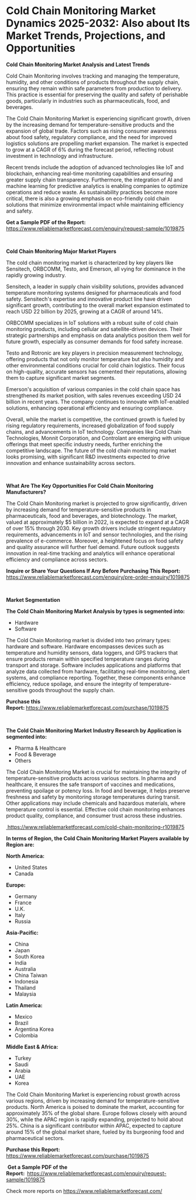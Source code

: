 <p><h1>Cold Chain Monitoring Market Dynamics 2025-2032: Also about Its Market Trends, Projections, and Opportunities</h1></p><p><strong>Cold Chain Monitoring Market Analysis and Latest Trends</strong></p>
<p><p>Cold Chain Monitoring involves tracking and managing the temperature, humidity, and other conditions of products throughout the supply chain, ensuring they remain within safe parameters from production to delivery. This practice is essential for preserving the quality and safety of perishable goods, particularly in industries such as pharmaceuticals, food, and beverages.</p><p>The Cold Chain Monitoring Market is experiencing significant growth, driven by the increasing demand for temperature-sensitive products and the expansion of global trade. Factors such as rising consumer awareness about food safety, regulatory compliance, and the need for improved logistics solutions are propelling market expansion. The market is expected to grow at a CAGR of 6% during the forecast period, reflecting robust investment in technology and infrastructure.</p><p>Recent trends include the adoption of advanced technologies like IoT and blockchain, enhancing real-time monitoring capabilities and ensuring greater supply chain transparency. Furthermore, the integration of AI and machine learning for predictive analytics is enabling companies to optimize operations and reduce waste. As sustainability practices become more critical, there is also a growing emphasis on eco-friendly cold chain solutions that minimize environmental impact while maintaining efficiency and safety.</p></p>
<p><strong>Get a Sample PDF of the Report:&nbsp;</strong> <a href="https://www.reliablemarketforecast.com/enquiry/request-sample/1019875?utm_campaign=1134&utm_medium=2&utm_source=Github&utm_content=ia&utm_term=09042025&utm_id=cold-chain-monitoring">https://www.reliablemarketforecast.com/enquiry/request-sample/1019875</a></p>
<p>&nbsp;</p>
<p><strong>Cold Chain Monitoring Major Market Players</strong></p>
<p><p>The cold chain monitoring market is characterized by key players like Sensitech, ORBCOMM, Testo, and Emerson, all vying for dominance in the rapidly growing industry. </p><p>Sensitech, a leader in supply chain visibility solutions, provides advanced temperature monitoring systems designed for pharmaceuticals and food safety. Sensitech's expertise and innovative product line have driven significant growth, contributing to the overall market expansion estimated to reach USD 22 billion by 2025, growing at a CAGR of around 14%.</p><p>ORBCOMM specializes in IoT solutions with a robust suite of cold chain monitoring products, including cellular and satellite-driven devices. Their strategic partnerships and emphasis on data analytics position them well for future growth, especially as consumer demands for food safety increase.</p><p>Testo and Rotronic are key players in precision measurement technology, offering products that not only monitor temperature but also humidity and other environmental conditions crucial for cold chain logistics. Their focus on high-quality, accurate sensors has cemented their reputations, allowing them to capture significant market segments.</p><p>Emerson's acquisition of various companies in the cold chain space has strengthened its market position, with sales revenues exceeding USD 24 billion in recent years. The company continues to innovate with IoT-enabled solutions, enhancing operational efficiency and ensuring compliance.</p><p>Overall, while the market is competitive, the continued growth is fueled by rising regulatory requirements, increased globalization of food supply chains, and advancements in IoT technology. Companies like Cold Chain Technologies, Monnit Corporation, and Controlant are emerging with unique offerings that meet specific industry needs, further enriching the competitive landscape. The future of the cold chain monitoring market looks promising, with significant R&D investments expected to drive innovation and enhance sustainability across sectors.</p></p>
<p>&nbsp;</p>
<p><strong>What Are The Key Opportunities For Cold Chain Monitoring Manufacturers?</strong></p>
<p><p>The Cold Chain Monitoring market is projected to grow significantly, driven by increasing demand for temperature-sensitive products in pharmaceuticals, food and beverages, and biotechnology. The market, valued at approximately $5 billion in 2022, is expected to expand at a CAGR of over 15% through 2030. Key growth drivers include stringent regulatory requirements, advancements in IoT and sensor technologies, and the rising prevalence of e-commerce. Moreover, a heightened focus on food safety and quality assurance will further fuel demand. Future outlook suggests innovation in real-time tracking and analytics will enhance operational efficiency and compliance across sectors.</p></p>
<p><strong>Inquire or Share Your Questions If Any Before Purchasing This Report:</strong> <a href="https://www.reliablemarketforecast.com/enquiry/pre-order-enquiry/1019875?utm_campaign=1134&utm_medium=2&utm_source=Github&utm_content=ia&utm_term=09042025&utm_id=cold-chain-monitoring">https://www.reliablemarketforecast.com/enquiry/pre-order-enquiry/1019875</a></p>
<p>&nbsp;</p>
<p><strong>Market Segmentation</strong></p>
<p><strong>The Cold Chain Monitoring Market Analysis by types is segmented into:</strong></p>
<p><ul><li>Hardware</li><li>Software</li></ul></p>
<p><p>The Cold Chain Monitoring market is divided into two primary types: hardware and software. Hardware encompasses devices such as temperature and humidity sensors, data loggers, and GPS trackers that ensure products remain within specified temperature ranges during transport and storage. Software includes applications and platforms that analyze data collected from hardware, facilitating real-time monitoring, alert systems, and compliance reporting. Together, these components enhance efficiency, reduce spoilage, and ensure the integrity of temperature-sensitive goods throughout the supply chain.</p></p>
<p><strong>Purchase this Report:&nbsp;</strong><a href="https://www.reliablemarketforecast.com/purchase/1019875?utm_campaign=1134&utm_medium=2&utm_source=Github&utm_content=ia&utm_term=09042025&utm_id=cold-chain-monitoring">https://www.reliablemarketforecast.com/purchase/1019875</a></p>
<p>&nbsp;</p>
<p><strong>The Cold Chain Monitoring Market Industry Research by Application is segmented into:</strong></p>
<p><ul><li>Pharma & Healthcare</li><li>Food & Beverage</li><li>Others</li></ul></p>
<p><p>The Cold Chain Monitoring Market is crucial for maintaining the integrity of temperature-sensitive products across various sectors. In pharma and healthcare, it ensures the safe transport of vaccines and medications, preventing spoilage or potency loss. In food and beverage, it helps preserve freshness and safety by monitoring storage temperatures during transit. Other applications may include chemicals and hazardous materials, where temperature control is essential. Effective cold chain monitoring enhances product quality, compliance, and consumer trust across these industries.</p></p>
<p><a href="https://www.reliablemarketforecast.com/cold-chain-monitoring-r1019875?utm_campaign=1134&utm_medium=2&utm_source=Github&utm_content=ia&utm_term=09042025&utm_id=cold-chain-monitoring">&nbsp;https://www.reliablemarketforecast.com/cold-chain-monitoring-r1019875</a></p>
<p><strong>In terms of Region, the Cold Chain Monitoring Market Players available by Region are:</strong></p>
<p>
    <p> <strong> North America: </strong>
        <ul>
            <li>United States</li>
            <li>Canada</li>
        </ul>
        </p> 
    <p> <strong> Europe: </strong>
        <ul>
            <li>Germany</li>
            <li>France</li>
            <li>U.K.</li>
            <li>Italy</li>
            <li>Russia</li>
        </ul>
        </p> 
    <p> <strong> Asia-Pacific: </strong>
        <ul>
            <li>China</li>
            <li>Japan</li>
            <li>South Korea</li>
            <li>India</li>
            <li>Australia</li>
            <li>China Taiwan</li>
            <li>Indonesia</li>
            <li>Thailand</li>
            <li>Malaysia</li>
        </ul>
        </p> 
    <p> <strong> Latin America: </strong>
        <ul>
            <li>Mexico</li>
            <li>Brazil</li>
            <li>Argentina Korea</li>
            <li>Colombia</li>
        </ul>
        </p> 
    <p> <strong> Middle East & Africa: </strong>
        <ul>
            <li>Turkey</li>
            <li>Saudi</li>
            <li>Arabia</li>
            <li>UAE</li>
            <li>Korea</li>
        </ul>
    </p>
    </p>
<p><p>The Cold Chain Monitoring Market is experiencing robust growth across various regions, driven by increasing demand for temperature-sensitive products. North America is poised to dominate the market, accounting for approximately 35% of the global share. Europe follows closely with around 30%, while the APAC region is rapidly expanding, projected to hold about 25%. China is a significant contributor within APAC, expected to capture around 15% of the global market share, fueled by its burgeoning food and pharmaceutical sectors.</p></p>
<p><strong>Purchase this Report: </strong><a href="https://www.reliablemarketforecast.com/purchase/1019875?utm_campaign=1134&utm_medium=2&utm_source=Github&utm_content=ia&utm_term=09042025&utm_id=cold-chain-monitoring">https://www.reliablemarketforecast.com/purchase/1019875</a></p>
<p>&nbsp;<strong>Get a Sample PDF of the Report:&nbsp;&nbsp;</strong><a href="https://www.reliablemarketforecast.com/enquiry/request-sample/1019875?utm_campaign=1134&utm_medium=2&utm_source=Github&utm_content=ia&utm_term=09042025&utm_id=cold-chain-monitoring">https://www.reliablemarketforecast.com/enquiry/request-sample/1019875</a></p>
<p><strong></strong></p>
<p>Check more reports on <a href="https://www.reliablemarketforecast.com/?utm_campaign=1134&utm_medium=2&utm_source=Github&utm_content=ia&utm_term=09042025&utm_id=cold-chain-monitoring">https://www.reliablemarketforecast.com/</a></p>